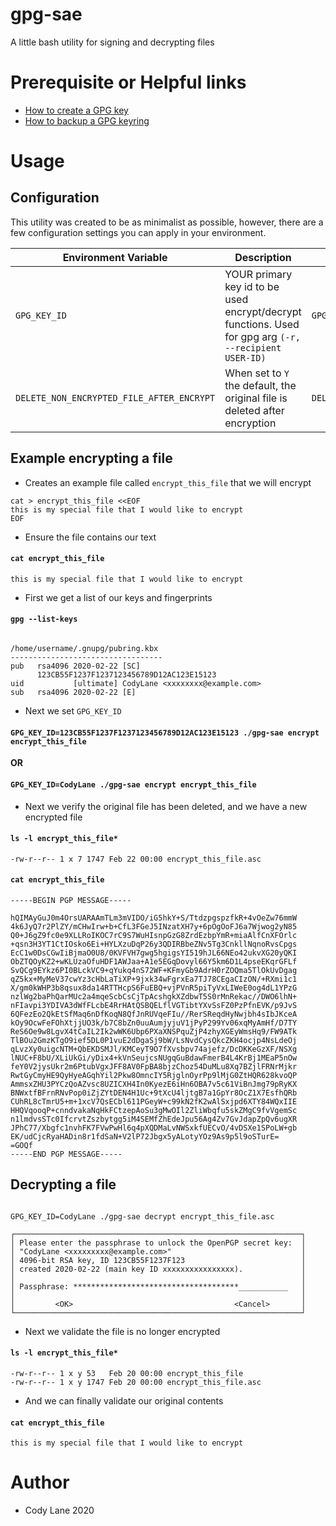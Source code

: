 gpg-sae
=======

A little bash utility for signing and decrypting files

# Prerequisite or Helpful links

- [How to create a GPG key](https://help.github.com/en/github/authenticating-to-github/generating-a-new-gpg-key)
- [How to backup a GPG keyring](https://makandracards.com/makandra/37763-gpg-extract-private-key-and-import-on-different-machine)

# Usage

## Configuration

This utility was created to be as minimalist as possible, however, there
are a few configuration settings you can apply in your environment.

| Environment Variable                       | Description                                                                                            | Example                                     |
|--------------------------------------------|--------------------------------------------------------------------------------------------------------|---------------------------------------------|
| `GPG_KEY_ID`                               | YOUR primary key id to be used encrypt/decrypt functions. Used for gpg arg `(-r, --recipient USER-ID)` | `GPG_KEY_ID=CodyLane`                       |
| `DELETE_NON_ENCRYPTED_FILE_AFTER_ENCRYPT`  | When set to `Y` the default, the original file is deleted after encryption                             | `DELETE_NON_ENCRYPTED_FILE_AFTER_ENCRYPT=Y` |

## Example encrypting a file

- Creates an example file called `encrypt_this_file` that we will encrypt

```
cat > encrypt_this_file <<EOF
this is my special file that I would like to encrypt
EOF
```

- Ensure the file contains our text

#### `cat encrypt_this_file`

```
this is my special file that I would like to encrypt
```

- First we get a list of our keys and fingerprints

#### `gpg --list-keys`

```

/home/username/.gnupg/pubring.kbx
----------------------------------
pub   rsa4096 2020-02-22 [SC]
      123CB55F1237F1237123456789D12AC123E15123
uid           [ultimate] CodyLane <xxxxxxxx@example.com>
sub   rsa4096 2020-02-22 [E]

```

- Next we set `GPG_KEY_ID`

#### `GPG_KEY_ID=123CB55F1237F1237123456789D12AC123E15123 ./gpg-sae encrypt encrypt_this_file`

**OR**

#### `GPG_KEY_ID=CodyLane ./gpg-sae encrypt encrypt_this_file`

- Next we verify the original file has been deleted, and we have a new encrypted file

#### `ls -l encrypt_this_file*`

```
-rw-r--r-- 1 x 7 1747 Feb 22 00:00 encrypt_this_file.asc
```

#### `cat encrypt_this_file`

```
-----BEGIN PGP MESSAGE-----

hQIMAyGuJ0m4OrsUARAAmTLm3mVIDO/iG5hkY+S/TtdzpgspzfkR+4vOeZw76mmW
4k6JyQ7r2PlZY/mCHwIrw+b+CfL3FGeJ5INzatXH7y+6pOgOoFJ6a7Wjwog2yN85
Q0+J6gZ9fc0e9XLLRoIKOC7rC9S7WuHIsnpGzG8ZrdEzbpYmR+miaAlfCnXFOrlc
+qsn3H3YT1CtIOsko6Ei+HYLXzuDqP26y3QDIRBbeZNv5Tg3CnkllNqnoRvsCpgs
EcC1w0DsCGwIiBjmaO0U8/0KVFVH7gwg5hgigsYI519hJL66NEo42ukvXG20yQKI
ObZTQOyKZ2+wKLUzaOfuHDF1AWJaa+A1e5EGqDovyl66Y5km6D1L4pseEKqrGFLf
SvQCg9EYkz6PI0BLckVC9+qYukq4nS72WF+KFmyGb9AdrH0rZOQma5TlOkUvDgag
qZ5kx+MyMeV37cwYz3cHbLaTiXP+9jxk34wFgrxEa7TJ78CEgaCIzON/+RXmi1c1
X/gm0kWHP3b8qsux8da14RTTHcpS6FuEBQ+vjPVnR5piTyVxLIWeE0og4dL1YPzG
nzlWg2baPhQarMUc2a4mqeScbCsCjTpAcshgkXZdbwT5S0rMnRekac//DWO6lhN+
nFIavpi3YDIVA3dWfFLcbE4RrHAtQSBQELflVGTibtYXvSsFZ0PzPfnEVK/p9JvS
6QFezEo2QkEtSfMaq6nDfKoqN8QfJnRUVqeFIu//RerSReqdHyNwjbh4sIbJKceA
kOy9OcwFeFOhXtjjUO3k/b7C8bZn0uuAumjyjuV1jPyP299Yv06xqMyAmHf/D7TY
ReS6Oe9w8LgvX4tCaIL2Ik2wWK6Ubp6PXaXNSPquZjP4zhyXGEyWmsHq9/FW9ATk
TlBOu2GmzKTgO9ief5DL0P1vuE2dDgaSj9bW/LsNvdCysQkcZKH4ocjp4NsLdeOj
qLvzXy0uigcNTM+QbEKDSMJl/KMCeyT9O7fXvsbpv74ajefz/DcDKKeGzXF/NSXg
lNUC+F8bU/XLiUkGi/yDix4+kVnSeujcsNUgqGuBdawFmerB4L4KrBj1MEaP5nOw
feY0V2jysUkr2m6PtubVgxJFF8AV0FpBA8bjzChoz54DuMLu8Xq7BZjlFRNrMjkr
RwtGyCmyHE9QyHyeAGqhYil2Pkw8OmncIY5RjglnOyrPp9lMjG0ZtHQR628kvoQP
AmmsxZHU3PYCzQoAZvsc8UZICXH4In0KyezE6iHn6OBA7v5c61ViBnJmg79pRyKX
BNWxtfBFrnRNvPop0iZjZYtDEN4H1Uc+9tXcU4ljtgB7a1GpYr8OcZ1X7EsfhQRb
CUhRL8cTmrU5+m+1xcV7QsECbl611PGeyW+c99kN2fK2wAlSxjpd6XTY84WQxIIE
HHQVqooqP+cnndvakaNqHkFCtzepAoSu3gMwOIl2ZliWbqfu5skZMgC9fvVgemSc
n1lmdvsSTc0IfcrvtZszbytgg5iM4SEMfZhEdeJpu56Ag4Zv7GvJdapZpQv6ugXR
JPhC77/Xbgfc1nvhFK7FVwPwHl6q4pXQDMaLvNWSxkfUECvO/4vDSXe1SPoLW+gb
EK/udCjcRyaHADin8r1fdSaN+V2lP72Jbgx5yALotyYOz9As9p5l9oSTurE=
=GOQf
-----END PGP MESSAGE-----
```


## Decrypting a file

```

GPG_KEY_ID=CodyLane ./gpg-sae decrypt encrypt_this_file.asc

┌────────────────────────────────────────────────────────────────┐
│ Please enter the passphrase to unlock the OpenPGP secret key:  │
│ "CodyLane <xxxxxxxxx@example.com>"                             │
│ 4096-bit RSA key, ID 123CB55F1237F123                          │
│ created 2020-02-22 (main key ID xxxxxxxxxxxxxxxx).             │
│                                                                │
│ Passphrase: *************************************___________   │
│                                                                │
│         <OK>                                    <Cancel>       │
└────────────────────────────────────────────────────────────────┘

```

- Next we validate the file is no longer encrypted

#### `ls -l encrypt_this_file*`

```
-rw-r--r-- 1 x y 53   Feb 20 00:00 encrypt_this_file
-rw-r--r-- 1 x y 1747 Feb 20 00:00 encrypt_this_file.asc
```

- And we can finally validate our original contents

#### `cat encrypt_this_file`

```
this is my special file that I would like to encrypt
```

# Author

- Cody Lane 2020
